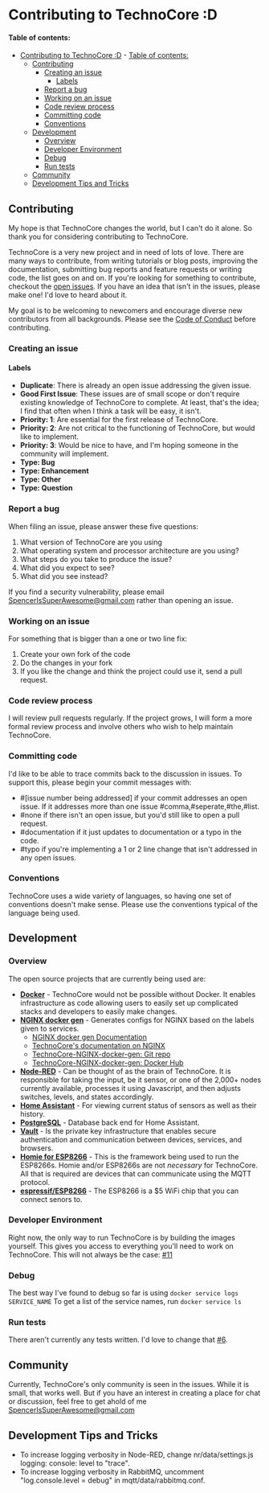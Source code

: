 # Contributing to TechnoCore :D
#### Table of contents:
- [Contributing to TechnoCore :D](#contributing-to-technocore-d)
            - [Table of contents:](#table-of-contents)
    - [Contributing](#contributing)
        - [Creating an issue](#creating-an-issue)
            - [Labels](#labels)
        - [Report a bug](#report-a-bug)
        - [Working on an issue](#working-on-an-issue)
        - [Code review process](#code-review-process)
        - [Committing code](#committing-code)
        - [Conventions](#conventions)
    - [Development](#development)
        - [Overview](#overview)
        - [Developer Environment](#developer-environment)
        - [Debug](#debug)
        - [Run tests](#run-tests)
    - [Community](#community)
    - [Development Tips and Tricks](#development-tips-and-tricks)

## Contributing
My hope is that TechnoCore changes the world, but I can't do it alone. So thank you for considering contributing to TechnoCore. 

TechnoCore is a very new project and in need of lots of love. There are many ways to contribute, from writing tutorials or blog posts, improving the documentation, submitting bug reports and feature requests or writing code, the list goes on and on. If you're looking for something to contribute, checkout the [open issues](https://github.com/SciFiFarms/TechnoCore/issues). If you have an idea that isn't in the issues, please make one! I'd love to heard about it. 

My goal is to be welcoming to newcomers and encourage diverse new contributors from all backgrounds. Please see the [Code of Conduct](CODE_OF_CONDUCT.md) before contributing.

### Creating an issue

#### Labels
- **Duplicate**: There is already an open issue addressing the given issue. 
- **Good First Issue**: These issues are of small scope or don't require existing knowledge of TechnoCore to complete. At least, that's the idea; I find that often when I think a task will be easy, it isn't. 
- **Priority: 1**: Are essential for the first release of TechnoCore.
- **Priority: 2**: Are not critical to the functioning of TechnoCore, but would like to implement.
- **Priority: 3**: Would be nice to have, and I'm hoping someone in the community will implement. 
- **Type: Bug**
- **Type: Enhancement**
- **Type: Other**
- **Type: Question**

### Report a bug
When filing an issue, please answer these five questions:
1. What version of TechnoCore are you using 
2. What operating system and processor architecture are you using?
3. What steps do you take to produce the issue?
4. What did you expect to see?
5. What did you see instead?

If you find a security vulnerability, please email SpencerIsSuperAwesome@gmail.com rather than opening an issue. 

### Working on an issue
For something that is bigger than a one or two line fix:
1. Create your own fork of the code
2. Do the changes in your fork
3. If you like the change and think the project could use it, send a pull request.

### Code review process
I will review pull requests regularly. If the project grows, I will form a more formal review process and involve others who wish to help maintain TechnoCore. 

### Committing code
I'd like to be able to trace commits back to the discussion in issues. 
To support this, please begin your commit messages with:
- #[issue number being addressed] if your commit addresses an open issue. If it addresses more than one issue #comma,#seperate,#the,#list.
- #none if there isn't an open issue, but you'd still like to open a pull request. 
- #documentation if it just updates to documentation or a typo in the code. 
- #typo if you're implementing a 1 or 2 line change that isn't addressed in any open issues.

### Conventions
 TechnoCore uses a wide variety of languages, so having one set of conventions doesn't make sense. Please use the conventions typical of the language being used. 

## Development
### Overview 
The open source projects that are currently being used are:
- **[Docker](https://www.docker.com/)** - TechnoCore would not be possible without Docker. It enables infrastructure as code allowing users to easily set up complicated stacks and developers to easily make changes. 
- **[NGINX docker gen](https://nginx.org/)** - Generates configs for NGINX based on the labels given to services.
  - [NGINX docker gen Documentation](https://github.com/jwilder/docker-gen)
  - [TechnoCore's documentation on NGINX](https://github.com/SciFiFarms/TechnoCore-Docs/blob/master/pages/allthing/allthing_nginx.md)
  - [TechnoCore-NGINX-docker-gen: Git repo](https://github.com/SciFiFarms/TechnoCore-NGINX-docker-gen)
  - [TechnoCore-NGINX-docker-gen: Docker Hub](https://hub.docker.com/r/scififarms/technocore-nginx-docker-gen)
- **[Node-RED](https://nodered.org/)** - Can be thought of as the brain of TechnoCore. It is responsible for taking the input, be it sensor, or one of the 2,000+ nodes currently available, processes it using Javascript, and then adjusts switches, levels, and states accordingly.
- **[Home Assistant](https://www.home-assistant.io/)** - For viewing current status of sensors as well as their history. 
- **[PostgreSQL](https://www.home-assistant.io/)** - Database back end for Home Assistant.
- **[Vault](https://www.vaultproject.io/)** - Is the private key infrastructure that enables secure authentication and communication between devices, services, and browsers.
- **[Homie for ESP8266](https://github.com/marvinroger/homie-esp8266)** - This is the framework being used to run the ESP8266s. Homie and/or ESP8266s are not *necessary* for TechnoCore. All that is required are devices that can communicate using the MQTT protocol. 
- **[espressif/ESP8266](https://espressif.com)** - The ESP8266 is a $5 WiFi chip that you can connect senors to.

### Developer Environment 
Right now, the only way to run TechnoCore is by building the images yourself. This gives you access to everything you'll need to work on TechnoCore. This will not always be the case: [#11](https://github.com/SciFiFarms/TechnoCore/issues/11)

### Debug
The best way I've found to debug so far is using `docker service logs SERVICE_NAME`
To get a list of the service names, run `docker service ls`

### Run tests
There aren't currently any tests written. I'd love to change that [#6](https://github.com/SciFiFarms/TechnoCore/issues/6). 

## Community
Currently, TechnoCore's only community is seen in the issues. While it is small, that works well. But if you have an interest in creating a place for chat or discussion, feel free to get ahold of me SpencerIsSuperAwesome@gmail.com

## Development Tips and Tricks
- To increase logging verbosity in Node-RED, change nr/data/settings.js logging: console: level to "trace".
- To increase logging verbosity in RabbitMQ, uncomment "log.console.level = debug" in mqtt/data/rabbitmq.conf.